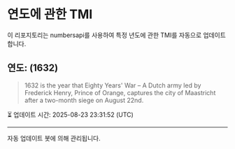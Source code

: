 
# 연도에 관한 TMI

이 리포지토리는 numbersapi를 사용하여 특정 년도에 관한 TMI를 자동으로 업데이트합니다.

## 연도: (1632)
> 1632 is the year that Eighty Years' War – A Dutch army led by Frederick Henry, Prince of Orange, captures the city of Maastricht after a two-month siege on August 22nd.

⏳ 업데이트 시간: 2025-08-23 23:31:52 (UTC)

---
자동 업데이트 봇에 의해 관리됩니다.
